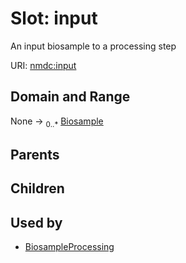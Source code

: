 
# Slot: input


An input biosample to a processing step

URI: [nmdc:input](https://microbiomedata/meta/input)

## Domain and Range

None ->  <sub>0..*</sub> [Biosample](Biosample.md)

## Parents


## Children


## Used by

 * [BiosampleProcessing](BiosampleProcessing.md)
